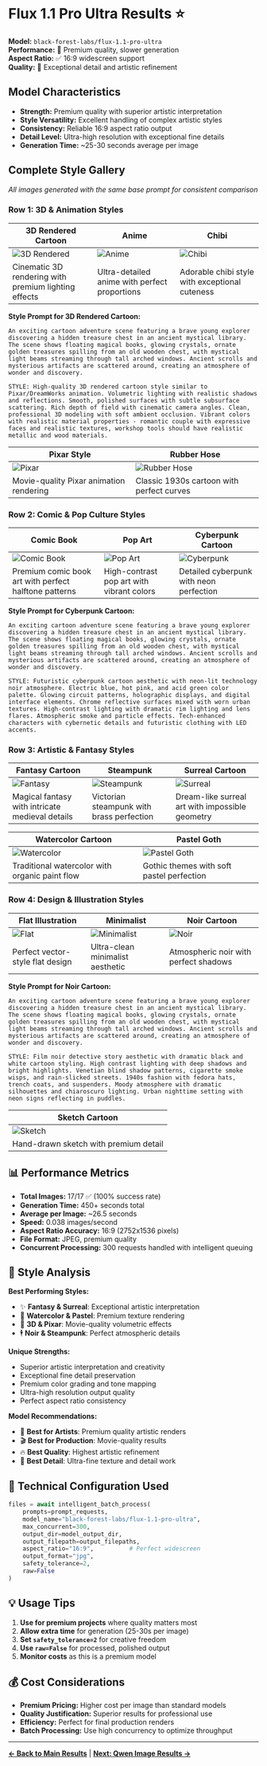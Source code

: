# Flux 1.1 Pro Ultra Results ⭐

**Model:** `black-forest-labs/flux-1.1-pro-ultra`  
**Performance:** 🐌 Premium quality, slower generation  
**Aspect Ratio:** ✅ 16:9 widescreen support  
**Quality:** 🌟 Exceptional detail and artistic refinement  

## Model Characteristics

- **Strength:** Premium quality with superior artistic interpretation
- **Style Versatility:** Excellent handling of complex artistic styles
- **Consistency:** Reliable 16:9 aspect ratio output
- **Detail Level:** Ultra-high resolution with exceptional fine details
- **Generation Time:** ~25-30 seconds average per image

## Complete Style Gallery

*All images generated with the same base prompt for consistent comparison*

### Row 1: 3D & Animation Styles

| 3D Rendered Cartoon | Anime | Chibi |
|---------------------|-------|-------|
| ![3D Rendered](../output/pressure_test_300concurrent/flux-1.1-pro-ultra/3D_Rendered_Cartoon_flux-1.1-pro-ultra.jpg) | ![Anime](../output/pressure_test_300concurrent/flux-1.1-pro-ultra/Anime_flux-1.1-pro-ultra.jpg) | ![Chibi](../output/pressure_test_300concurrent/flux-1.1-pro-ultra/Chibi_flux-1.1-pro-ultra.jpg) |
| Cinematic 3D rendering with premium lighting effects | Ultra-detailed anime with perfect proportions | Adorable chibi style with exceptional cuteness |

**Style Prompt for 3D Rendered Cartoon:**
```
An exciting cartoon adventure scene featuring a brave young explorer discovering a hidden treasure chest in an ancient mystical library. The scene shows floating magical books, glowing crystals, ornate golden treasures spilling from an old wooden chest, with mystical light beams streaming through tall arched windows. Ancient scrolls and mysterious artifacts are scattered around, creating an atmosphere of wonder and discovery.

STYLE: High-quality 3D rendered cartoon style similar to Pixar/DreamWorks animation. Volumetric lighting with realistic shadows and reflections. Smooth, polished surfaces with subtle subsurface scattering. Rich depth of field with cinematic camera angles. Clean, professional 3D modeling with soft ambient occlusion. Vibrant colors with realistic material properties - romantic couple with expressive faces and realistic textures, workshop tools should have realistic metallic and wood materials.
```

| Pixar Style | Rubber Hose |
|-------------|-------------|
| ![Pixar](../output/pressure_test_300concurrent/flux-1.1-pro-ultra/Pixar_flux-1.1-pro-ultra.jpg) | ![Rubber Hose](../output/pressure_test_300concurrent/flux-1.1-pro-ultra/Rubber_Hose_flux-1.1-pro-ultra.jpg) |
| Movie-quality Pixar animation rendering | Classic 1930s cartoon with perfect curves |

### Row 2: Comic & Pop Culture Styles

| Comic Book | Pop Art | Cyberpunk Cartoon |
|------------|---------|-------------------|
| ![Comic Book](../output/pressure_test_300concurrent/flux-1.1-pro-ultra/Comic_Book_flux-1.1-pro-ultra.jpg) | ![Pop Art](../output/pressure_test_300concurrent/flux-1.1-pro-ultra/Pop_Art_flux-1.1-pro-ultra.jpg) | ![Cyberpunk](../output/pressure_test_300concurrent/flux-1.1-pro-ultra/Cyberpunk_flux-1.1-pro-ultra.jpg) |
| Premium comic book art with perfect halftone patterns | High-contrast pop art with vibrant colors | Detailed cyberpunk with neon perfection |

**Style Prompt for Cyberpunk Cartoon:**
```
An exciting cartoon adventure scene featuring a brave young explorer discovering a hidden treasure chest in an ancient mystical library. The scene shows floating magical books, glowing crystals, ornate golden treasures spilling from an old wooden chest, with mystical light beams streaming through tall arched windows. Ancient scrolls and mysterious artifacts are scattered around, creating an atmosphere of wonder and discovery.

STYLE: Futuristic cyberpunk cartoon aesthetic with neon-lit technology noir atmosphere. Electric blue, hot pink, and acid green color palette. Glowing circuit patterns, holographic displays, and digital interface elements. Chrome reflective surfaces mixed with worn urban textures. High-contrast lighting with dramatic rim lighting and lens flares. Atmospheric smoke and particle effects. Tech-enhanced characters with cybernetic details and futuristic clothing with LED accents.
```

### Row 3: Artistic & Fantasy Styles

| Fantasy Cartoon | Steampunk | Surreal Cartoon |
|-----------------|-----------|-----------------|
| ![Fantasy](../output/pressure_test_300concurrent/flux-1.1-pro-ultra/Fantasy_flux-1.1-pro-ultra.jpg) | ![Steampunk](../output/pressure_test_300concurrent/flux-1.1-pro-ultra/Steampunk_flux-1.1-pro-ultra.jpg) | ![Surreal](../output/pressure_test_300concurrent/flux-1.1-pro-ultra/Surreal_flux-1.1-pro-ultra.jpg) |
| Magical fantasy with intricate medieval details | Victorian steampunk with brass perfection | Dream-like surreal art with impossible geometry |

| Watercolor Cartoon | Pastel Goth |
|--------------------|-------------|
| ![Watercolor](../output/pressure_test_300concurrent/flux-1.1-pro-ultra/Watercolor_flux-1.1-pro-ultra.jpg) | ![Pastel Goth](../output/pressure_test_300concurrent/flux-1.1-pro-ultra/Pastel_Goth_flux-1.1-pro-ultra.jpg) |
| Traditional watercolor with organic paint flow | Gothic themes with soft pastel perfection |

### Row 4: Design & Illustration Styles

| Flat Illustration | Minimalist | Noir Cartoon |
|-------------------|------------|--------------|
| ![Flat](../output/pressure_test_300concurrent/flux-1.1-pro-ultra/Flat_Illustration_flux-1.1-pro-ultra.jpg) | ![Minimalist](../output/pressure_test_300concurrent/flux-1.1-pro-ultra/Minimalist_flux-1.1-pro-ultra.jpg) | ![Noir](../output/pressure_test_300concurrent/flux-1.1-pro-ultra/Noir_flux-1.1-pro-ultra.jpg) |
| Perfect vector-style flat design | Ultra-clean minimalist aesthetic | Atmospheric noir with perfect shadows |

**Style Prompt for Noir Cartoon:**
```
An exciting cartoon adventure scene featuring a brave young explorer discovering a hidden treasure chest in an ancient mystical library. The scene shows floating magical books, glowing crystals, ornate golden treasures spilling from an old wooden chest, with mystical light beams streaming through tall arched windows. Ancient scrolls and mysterious artifacts are scattered around, creating an atmosphere of wonder and discovery.

STYLE: Film noir detective story aesthetic with dramatic black and white cartoon styling. High contrast lighting with deep shadows and bright highlights. Venetian blind shadow patterns, cigarette smoke wisps, and rain-slicked streets. 1940s fashion with fedora hats, trench coats, and suspenders. Moody atmosphere with dramatic silhouettes and chiaroscuro lighting. Urban nighttime setting with neon signs reflecting in puddles.
```

| Sketch Cartoon |
|-----------------|
| ![Sketch](../output/pressure_test_300concurrent/flux-1.1-pro-ultra/Sketch_flux-1.1-pro-ultra.jpg) |
| Hand-drawn sketch with premium detail |

## 📊 Performance Metrics

- **Total Images:** 17/17 ✅ (100% success rate)
- **Generation Time:** 450+ seconds total
- **Average per Image:** ~26.5 seconds
- **Speed:** 0.038 images/second
- **Aspect Ratio Accuracy:** 16:9 (2752x1536 pixels)
- **File Format:** JPEG, premium quality
- **Concurrent Processing:** 300 requests handled with intelligent queuing

## 🎯 Style Analysis

**Best Performing Styles:**
- ✨ **Fantasy & Surreal**: Exceptional artistic interpretation
- 🎨 **Watercolor & Pastel**: Premium texture rendering
- 🌟 **3D & Pixar**: Movie-quality volumetric effects
- 🕴️ **Noir & Steampunk**: Perfect atmospheric details

**Unique Strengths:**
- Superior artistic interpretation and creativity
- Exceptional fine detail preservation
- Premium color grading and tone mapping
- Ultra-high resolution output quality
- Perfect aspect ratio consistency

**Model Recommendations:**
- 🎨 **Best for Artists**: Premium quality artistic renders
- 🎬 **Best for Production**: Movie-quality results
- 🔥 **Best Quality**: Highest artistic refinement
- 💎 **Best Detail**: Ultra-fine texture and detail work

## 🔧 Technical Configuration Used

```python
files = await intelligent_batch_process(
    prompts=prompt_requests,
    model_name="black-forest-labs/flux-1.1-pro-ultra",
    max_concurrent=300,
    output_dir=model_output_dir,
    output_filepath=output_filepaths,
    aspect_ratio="16:9",          # Perfect widescreen
    output_format="jpg",
    safety_tolerance=2,
    raw=False
)
```

## 💡 Usage Tips

1. **Use for premium projects** where quality matters most
2. **Allow extra time** for generation (25-30s per image)
3. **Set `safety_tolerance=2`** for creative freedom
4. **Use `raw=False`** for processed, polished output
5. **Monitor costs** as this is a premium model

## 💰 Cost Considerations

- **Premium Pricing:** Higher cost per image than standard models
- **Quality Justification:** Superior results for professional use
- **Efficiency:** Perfect for final production renders
- **Batch Processing:** Use high concurrency to optimize throughput

---

**[← Back to Main Results](../README.md)** | **[Next: Qwen Image Results →](./qwen-results.md)**